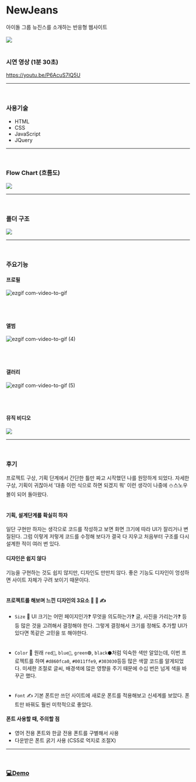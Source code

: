 # NewJeans

아이돌 그룹 뉴진스를 소개하는 반응형 웹사이트<br><br>
![](https://velog.velcdn.com/images/thdgusrbek/post/6a8d2fb8-aa3f-4cad-a5b4-76a6ef0d6e48/image.png)<br><br>

### 시연 영상 (1분 30초)

https://youtu.be/P6AcuS7lQ5U

---

<br>

### 사용기술

- HTML
- CSS
- JavaScript
- JQuery

---

<br>

### Flow Chart (흐름도)

![](https://velog.velcdn.com/images/thdgusrbek/post/015483c3-d0af-4cad-a396-df375bc46d45/image.png)

---

<br>

### 폴더 구조

![](https://velog.velcdn.com/images/thdgusrbek/post/9bb80ce6-04a6-4672-affb-aaebfb569e6d/image.png)

---

<br>

### 주요기능

#### 프로필

![ezgif com-video-to-gif](https://github.com/HyunKyu-Song/NewJeans-/assets/108565747/b3a17c17-c6f3-466d-a887-8c943ae75bfd)<br><br><br><br>

#### 앨범

![ezgif com-video-to-gif (4)](https://github.com/HyunKyu-Song/NewJeans-/assets/108565747/1ef88cf3-93c7-4840-9c32-ca739de9f9a1)<br><br><br><br>

#### 갤러리

![ezgif com-video-to-gif (5)](https://github.com/HyunKyu-Song/NewJeans-/assets/108565747/8ba52912-4dfc-4cd9-94a5-eece511cc3a9)<br><br><br><br>

#### 뮤직 비디오

![](https://velog.velcdn.com/images/thdgusrbek/post/4eb36bfb-4420-447f-9558-888c7dd724ad/image.gif)

---

<br>

### 후기

프로젝트 구상, 기획 단계에서 간단한 틀만 짜고 시작했던 나를 원망하게 되었다.
자세한 구상, 기획이 귀찮아서 '대충 이런 식으로 하면 되겠지 뭐' 이런 생각이 나중에 ⛄스노우볼이 되어 돌아왔다.<br><br>

#### 기획, 설계단계를 확실히 하자

일단 구현만 하자는 생각으로 코드를 작성하고 보면 화면 크기에 따라 UI가 잘리거나 변질된다.
그럼 이렇게 저렇게 코드를 수정해 보다가 결국 다 지우고 처음부터 구조를 다시 설계한 적이 여러 번 있다.<br>

#### 디자인은 쉽지 않다

기능을 구현하는 것도 쉽지 않지만, 디자인도 만만치 않다.
좋은 기능도 디자인이 엉성하면 사이트 자체가 구려 보이기 때문이다.<br><br>

#### 프로젝트를 해보며 느낀 디자인의 3요소 📏 🎨 ✍

- `Size` 📏
  UI 크기는 어떤 페이지인가❓ 무엇을 의도하는가❓ 글, 사진을 가리는가❓ 등등 많은 것을 고려해서 결정해야 한다. 그렇게 결정해서 크기를 정해도 추가할 UI가 있다면 똑같은 고민을 또 해야한다.<br><br><br>
- `Color` 🎨
  원래 `red🔴`, `blue🔵`, `green🟢`, `black⚫`처럼 익숙한 색만 알았는데, 이번 프로젝트를 하며 `#d860fca0`, `#0011ffe9`, `#303030`등등 많은 색깔 코드를 알게되었다.
  미세한 조절로 글씨, 배경색에 많은 영향을 주기 때문에 수십 번은 넘게 색을 바꾸곤 했다.<br><br><br>
- `Font` ✍
  기본 폰트만 쓰던 사이트에 새로운 폰트를 적용해보고 신세계를 보았다.
  폰트만 바꿔도 훨씬 미학적으로 좋았다.

#### 폰트 사용할 때, 주의할 점

- 영어 전용 폰트와 한글 전용 폰트를 구별해서 사용
- 다운받은 폰트 굵기 사용 (CSS로 억지로 조절X)

---

<br>

### [💻Demo](https://song0331.github.io/NewJeans-/)
